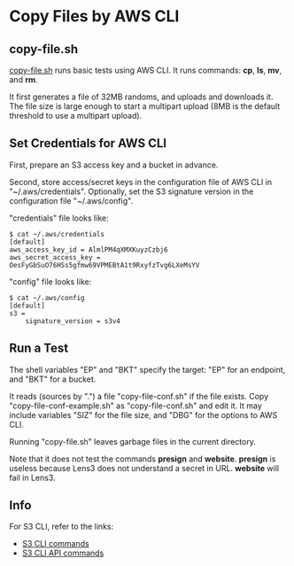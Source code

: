 # Copy Files by AWS CLI

## copy-file.sh

[copy-file.sh](copy-file.sh) runs basic tests using AWS CLI.  It runs
commands: __cp__, __ls__, __mv__, and __rm__.

It first generates a file of 32MB randoms, and uploads and downloads
it.  The file size is large enough to start a multipart upload (8MB is
the default threshold to use a multipart upload).

## Set Credentials for AWS CLI

First, prepare an S3 access key and a bucket in advance.

Second, store access/secret keys in the configuration file of AWS CLI
in "~/.aws/credentials".  Optionally, set the S3 signature version in
the configuration file "~/.aws/config".

"credentials" file looks like:
```
$ cat ~/.aws/credentials
[default]
aws_access_key_id = AlmlPM4qXMXKuyzCzbj6
aws_secret_access_key = OesFyGbSuO76HSs5gfmw69VPMEBtA1t9RxyfzTvg6LXeMsYV
```

"config" file looks like:
```
$ cat ~/.aws/config
[default]
s3 =
    signature_version = s3v4
```

## Run a Test

The shell variables "EP" and "BKT" specify the target: "EP" for an
endpoint, and "BKT" for a bucket.

It reads (sources by ".") a file "copy-file-conf.sh" if the file
exists.  Copy "copy-file-conf-example.sh" as "copy-file-conf.sh" and
edit it.  It may include variables "SIZ" for the file size, and "DBG"
for the options to AWS CLI.

Running "copy-file.sh" leaves garbage files in the current directory.

Note that it does not test the commands __presign__ and __website__.
__presign__ is useless because Lens3 does not understand a secret in
URL.  __website__ will fail in Lens3.

## Info

For S3 CLI, refer to the links:
* [S3 CLI commands](https://awscli.amazonaws.com/v2/documentation/api/latest/reference/s3/index.html)
* [S3 CLI API commands](https://awscli.amazonaws.com/v2/documentation/api/latest/reference/s3api/index.html)
